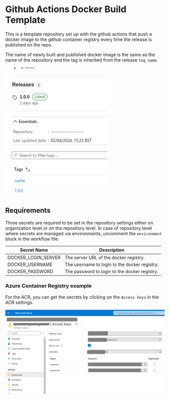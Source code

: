 # Github Actions Docker Build Template
This is a template repository set up with the github actions that push a docker image to the github container registry every time the release is published
on the repo.

The name of newly built and published docker image is the same as the name of the repository and the tag is inherited from the release `tag_name`.

![alt text](image.png) <br>
![alt text](image-1.png)

## Requirements
Three secrets are required to be set in the repository settings either on organization level or on the repository level. In case of repository level where secrets are managed via environments, uncomment the `environment` block in the workflow file.

| Secret Name | Description |
| ----------- | ----------- |
| DOCKER_LOGIN_SERVER | The server URL of the docker registry.|
| DOCKER_USERNAME | The username to login to the docker registry.|
| DOCKER_PASSWORD | The password to login to the docker registry.|

### Azure Container Registry example

For the ACR, you can get the secrets by clicking on the `Access keys` in the ACR settings.

![alt text](image-2.png)